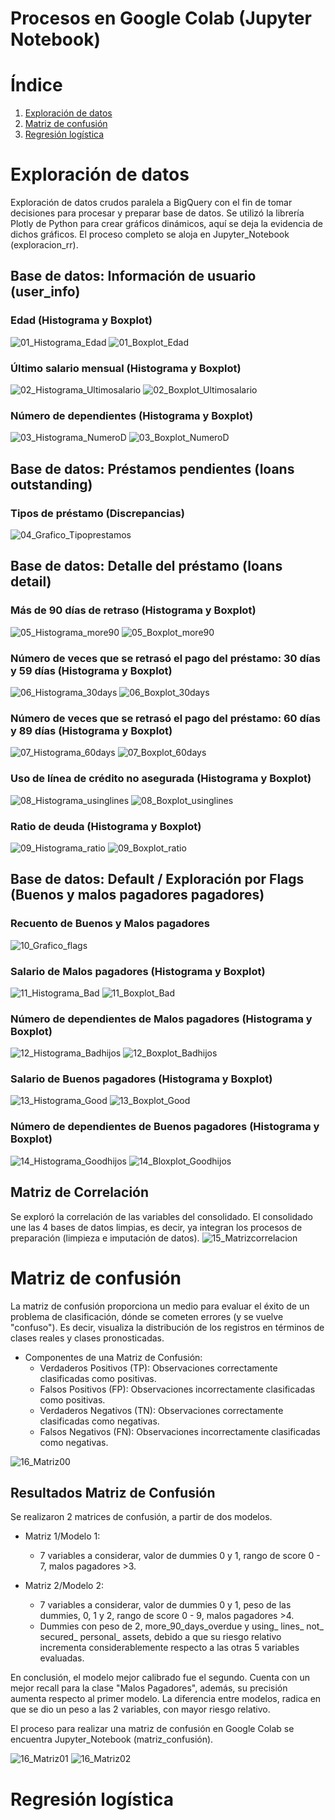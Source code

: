 # Procesos en Google Colab (Jupyter Notebook)
# Índice

1. [Exploración de datos](#exploración-de-datos)
2. [Matriz de confusión](#matriz-de-confusión)
3. [Regresión logística](#regresión-logística)

# Exploración de datos
Exploración de datos crudos paralela a BigQuery con el fin de tomar decisiones para procesar y preparar base de datos. Se utilizó la librería Plotly de Python para crear gráficos dinámicos, aquí se deja la evidencia de dichos gráficos. El proceso completo se aloja en Jupyter_Notebook (exploracion_rr).
## Base de datos: Información de usuario (user_info)
### Edad (Histograma y Boxplot)
![01_Histograma_Edad](https://github.com/user-attachments/assets/60025863-a875-41c2-a575-a2e2b4c53626)
![01_Boxplot_Edad](https://github.com/user-attachments/assets/2cb02042-cca0-4c86-9b7f-5416cd05b557)
### Último salario mensual (Histograma y Boxplot)
![02_Histograma_Ultimosalario](https://github.com/user-attachments/assets/0cd19099-e924-4aae-90ab-d3de74be3099)
![02_Boxplot_Ultimosalario](https://github.com/user-attachments/assets/7fc4bd25-6d9d-4f36-a296-e6b1447109bf)
### Número de dependientes (Histograma y Boxplot)
![03_Histograma_NumeroD](https://github.com/user-attachments/assets/98d6db84-88d5-4f4c-9723-b2053bd86a8b)
![03_Boxplot_NumeroD](https://github.com/user-attachments/assets/bd0c6f65-81c7-4627-b4dd-76b837410101)
## Base de datos: Préstamos pendientes (loans outstanding)
### Tipos de préstamo (Discrepancias)
![04_Grafico_Tipoprestamos](https://github.com/user-attachments/assets/807a8173-ab2b-46e3-a700-c4b33194a0d7)
## Base de datos: Detalle del préstamo (loans detail)
### Más de 90 días de retraso (Histograma y Boxplot)
![05_Histograma_more90](https://github.com/user-attachments/assets/93e9bebb-6ca6-4365-a106-e2a98c9c1846)
![05_Boxplot_more90](https://github.com/user-attachments/assets/22eceab3-91f6-46da-99ea-a91fdc17fe69)
### Número de veces que se retrasó el pago del préstamo: 30 días y 59 días (Histograma y Boxplot)
![06_Histograma_30days](https://github.com/user-attachments/assets/2561b667-83b6-4965-b848-f703c5f3dd77)
![06_Boxplot_30days](https://github.com/user-attachments/assets/8e65e77e-1b81-40ca-8801-377194130653)
### Número de veces que se retrasó el pago del préstamo: 60 días y 89 días (Histograma y Boxplot)
![07_Histograma_60days](https://github.com/user-attachments/assets/6cd56ec4-66b9-4e5f-9695-855784953a37)
![07_Boxplot_60days](https://github.com/user-attachments/assets/9675a3e3-cc21-468c-9057-3652c5603e57)
### Uso de línea de crédito no asegurada (Histograma y Boxplot)
![08_Histograma_usinglines](https://github.com/user-attachments/assets/e8a67df7-79e2-4675-96a1-0f3368f5ae75)
![08_Boxplot_usinglines](https://github.com/user-attachments/assets/0d3b9b67-d625-455d-ae98-495a45c7dbcc)
### Ratio de deuda (Histograma y Boxplot)
![09_Histograma_ratio](https://github.com/user-attachments/assets/b0ac6361-ea38-486d-b602-6eb8236f9166)
![09_Boxplot_ratio](https://github.com/user-attachments/assets/255263ee-9725-4e7a-9bca-da21810775c1)
## Base de datos: Default / Exploración por Flags (Buenos y malos pagadores pagadores)
### Recuento de Buenos y Malos pagadores
![10_Grafico_flags](https://github.com/user-attachments/assets/e5a4f029-3d73-4612-a634-b5e549535da8)
### Salario de Malos pagadores (Histograma y Boxplot)
![11_Histograma_Bad](https://github.com/user-attachments/assets/7fb56977-1a78-4d8a-99dd-cde505a52b56)
![11_Boxplot_Bad](https://github.com/user-attachments/assets/8417966e-ad15-4017-89c2-37830e56fcb4)
### Número de dependientes de Malos pagadores (Histograma y Boxplot)
![12_Histograma_Badhijos](https://github.com/user-attachments/assets/e1bbeab0-f81a-4a93-a19e-0686470f2139)
![12_Boxplot_Badhijos](https://github.com/user-attachments/assets/37032815-cfc0-4829-8cb0-ea173a6ea572)
### Salario de Buenos pagadores (Histograma y Boxplot)
![13_Histograma_Good](https://github.com/user-attachments/assets/ea8f9517-18d6-4e47-b227-db1e6c772dae)
![13_Boxplot_Good](https://github.com/user-attachments/assets/79ba3007-a28a-4594-924a-82c80c72c36c)
### Número de dependientes de Buenos pagadores (Histograma y Boxplot)
![14_Histograma_Goodhijos](https://github.com/user-attachments/assets/88b2a165-4b79-4385-bc71-ddd7972bf4ff)
![14_Bloxplot_Goodhijos](https://github.com/user-attachments/assets/b1207829-5c37-4105-8fdd-b3477b40b263)
## Matriz de Correlación
Se exploró la correlación de las variables del consolidado. El consolidado une las 4 bases de datos limpias, es decir, ya integran los procesos de preparación (limpieza e imputación de datos).
![15_Matrizcorrelacion](https://github.com/user-attachments/assets/d8380db6-d877-418d-8711-dc9d40e65eff)
# Matriz de confusión
La matriz de confusión proporciona un medio para evaluar el éxito de un problema de clasificación, dónde se cometen errores (y se vuelve "confuso"). Es decir, visualiza la distribución de los registros en términos de clases reales y clases pronosticadas.

+ Componentes de una Matriz de Confusión:
  + Verdaderos Positivos (TP): Observaciones correctamente clasificadas como positivas.
  + Falsos Positivos (FP): Observaciones incorrectamente clasificadas como positivas.
  + Verdaderos Negativos (TN): Observaciones correctamente clasificadas como negativas.
  + Falsos Negativos (FN): Observaciones incorrectamente clasificadas como negativas.

![16_Matriz00](https://github.com/user-attachments/assets/5369f5f4-439a-42e8-9c5f-8b60d8f7104e)

## Resultados Matriz de Confusión
Se realizaron 2 matrices de confusión, a partir de dos modelos. 
+ Matriz 1/Modelo 1: 
  + 7 variables a considerar, valor de dummies 0 y 1, rango de score 0 - 7, malos pagadores >3.

+ Matriz 2/Modelo 2: 
  + 7 variables a considerar, valor de dummies 0 y 1, peso de las dummies, 0, 1 y 2, rango de score 0 - 9, malos pagadores >4.
  + Dummies con peso de 2, more_90_days_overdue y using_ lines_ not_ secured_ personal_ assets, debido a que su riesgo relativo incrementa considerablemente respecto a las otras 5 variables evaluadas. 

En conclusión, el modelo mejor calibrado fue el segundo. Cuenta con un mejor recall para la clase "Malos Pagadores", además, su precisión aumenta respecto al primer modelo. La diferencia entre modelos, radica en que se dio un peso a las 2 variables, con mayor riesgo relativo. 

El proceso para realizar una matriz de confusión en Google Colab se encuentra Jupyter_Notebook (matriz_confusión).

![16_Matriz01](https://github.com/user-attachments/assets/88dcade6-1ebc-4ea7-ad45-06aadd509da5)
![16_Matriz02](https://github.com/user-attachments/assets/591a6b77-5c00-4c71-8bb5-8bc82c17ca0a)




# Regresión logística

